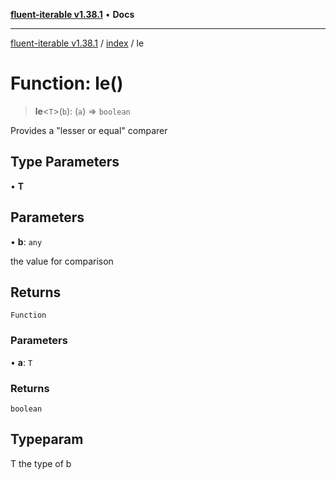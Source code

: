 [**fluent-iterable v1.38.1**](../../README.md) • **Docs**

***

[fluent-iterable v1.38.1](../../README.md) / [index](../README.md) / le

# Function: le()

> **le**\<`T`\>(`b`): (`a`) => `boolean`

Provides a "lesser or equal" comparer

## Type Parameters

• **T**

## Parameters

• **b**: `any`

the value for comparison

## Returns

`Function`

### Parameters

• **a**: `T`

### Returns

`boolean`

## Typeparam

T the type of b

